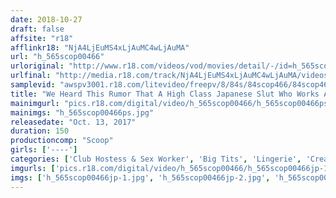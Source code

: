 ```yaml
---
date: 2018-10-27
draft: false
affsite: "r18"
afflinkr18: "NjA4LjEuMS4xLjAuMC4wLjAuMA"
url: "h_565scop00466"
urloriginal: "http://www.r18.com/videos/vod/movies/detail/-/id=h_565scop00466"
urlfinal: "http://media.r18.com/track/NjA4LjEuMS4xLjAuMC4wLjAuMA/videos/vod/movies/detail/-/id=h_565scop00466"
samplevid: "awspv3001.r18.com/litevideo/freepv/8/84s/84scop466/84scop466_dmb_w.mp4"
title: "We Heard This Rumor That A High Class Japanese Slut Who Works At This European F*K Club Is Working In Nishi Azabu! The SCOOP Troops Are Paying Big Money To Go Undercover ! A Thorough Investigation To See How Far We Can Go At This High Class Sex Club!!"
mainimgurl: "pics.r18.com/digital/video/h_565scop00466/h_565scop00466ps.jpg"
mainimgs: "h_565scop00466ps.jpg"
releasedate: "Oct. 13, 2017"
duration: 150
productioncomp: "Scoop"
girls: ['----']
categories: ['Club Hostess & Sex Worker', 'Big Tits', 'Lingerie', 'Creampie', 'Threesome / Foursome', 'Hi-Def']
imgurls: ['pics.r18.com/digital/video/h_565scop00466/h_565scop00466jp-1.jpg', 'pics.r18.com/digital/video/h_565scop00466/h_565scop00466jp-2.jpg', 'pics.r18.com/digital/video/h_565scop00466/h_565scop00466jp-3.jpg', 'pics.r18.com/digital/video/h_565scop00466/h_565scop00466jp-4.jpg', 'pics.r18.com/digital/video/h_565scop00466/h_565scop00466jp-5.jpg', 'pics.r18.com/digital/video/h_565scop00466/h_565scop00466jp-6.jpg', 'pics.r18.com/digital/video/h_565scop00466/h_565scop00466jp-7.jpg', 'pics.r18.com/digital/video/h_565scop00466/h_565scop00466jp-8.jpg', 'pics.r18.com/digital/video/h_565scop00466/h_565scop00466jp-9.jpg', 'pics.r18.com/digital/video/h_565scop00466/h_565scop00466jp-10.jpg', 'pics.r18.com/digital/video/h_565scop00466/h_565scop00466jp-11.jpg', 'pics.r18.com/digital/video/h_565scop00466/h_565scop00466jp-12.jpg', 'pics.r18.com/digital/video/h_565scop00466/h_565scop00466jp-13.jpg', 'pics.r18.com/digital/video/h_565scop00466/h_565scop00466jp-14.jpg', 'pics.r18.com/digital/video/h_565scop00466/h_565scop00466jp-15.jpg', 'pics.r18.com/digital/video/h_565scop00466/h_565scop00466jp-16.jpg', 'pics.r18.com/digital/video/h_565scop00466/h_565scop00466jp-17.jpg', 'pics.r18.com/digital/video/h_565scop00466/h_565scop00466jp-18.jpg', 'pics.r18.com/digital/video/h_565scop00466/h_565scop00466jp-19.jpg', 'pics.r18.com/digital/video/h_565scop00466/h_565scop00466jp-20.jpg']
imgs: ['h_565scop00466jp-1.jpg', 'h_565scop00466jp-2.jpg', 'h_565scop00466jp-3.jpg', 'h_565scop00466jp-4.jpg', 'h_565scop00466jp-5.jpg', 'h_565scop00466jp-6.jpg', 'h_565scop00466jp-7.jpg', 'h_565scop00466jp-8.jpg', 'h_565scop00466jp-9.jpg', 'h_565scop00466jp-10.jpg', 'h_565scop00466jp-11.jpg', 'h_565scop00466jp-12.jpg', 'h_565scop00466jp-13.jpg', 'h_565scop00466jp-14.jpg', 'h_565scop00466jp-15.jpg', 'h_565scop00466jp-16.jpg', 'h_565scop00466jp-17.jpg', 'h_565scop00466jp-18.jpg', 'h_565scop00466jp-19.jpg', 'h_565scop00466jp-20.jpg']
---
```

